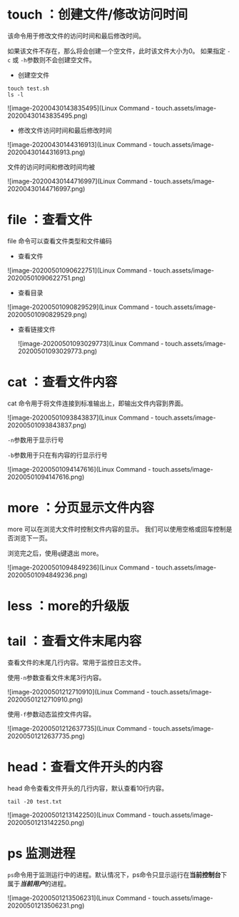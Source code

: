 # touch ：创建文件/修改访问时间

该命令用于修改文件的访问时间和最后修改时间。

如果该文件不存在，那么将会创建一个空文件，此时该文件大小为0。 如果指定 `-c` 或 `-h`参数则不会创建空文件。

- 创建空文件

```shell
touch test.sh
ls -l
```

![image-20200430143835495](Linux Command - touch.assets/image-20200430143835495.png)

- 修改文件访问时间和最后修改时间

![image-20200430144316913](Linux Command - touch.assets/image-20200430144316913.png)

文件的访问时间和修改时间均被

![image-20200430144716997](Linux Command - touch.assets/image-20200430144716997.png)





# file ：查看文件

file 命令可以查看文件类型和文件编码

- 查看文件

![image-20200501090622751](Linux Command - touch.assets/image-20200501090622751.png)

- 查看目录

![image-20200501090829529](Linux Command - touch.assets/image-20200501090829529.png)

- 查看链接文件

  ![image-20200501093029773](Linux Command - touch.assets/image-20200501093029773.png)

# cat ：查看文件内容

cat 命令用于将文件连接到标准输出上，即输出文件内容到界面。

![image-20200501093843837](Linux Command - touch.assets/image-20200501093843837.png)

`-n`参数用于显示行号

`-b`参数用于只在有内容的行显示行号

![image-20200501094147616](Linux Command - touch.assets/image-20200501094147616.png)



# more ：分页显示文件内容

more 可以在浏览大文件时控制文件内容的显示。 我们可以使用空格或回车控制是否浏览下一页。

浏览完之后，使用`q`键退出 more。

![image-20200501094849236](Linux Command - touch.assets/image-20200501094849236.png)

# less ：more的升级版





# tail ：查看文件末尾内容

查看文件的末尾几行内容。常用于监控日志文件。

使用`-n`参数查看文件末尾3行内容。

![image-20200501212710910](Linux Command - touch.assets/image-20200501212710910.png)

使用`-f`参数动态监控文件内容。

![image-20200501212637735](Linux Command - touch.assets/image-20200501212637735.png)



# head：查看文件开头的内容

head 命令查看文件开头的几行内容，默认查看10行内容。

```shell
tail -20 test.txt
```

![image-20200501213142250](Linux Command - touch.assets/image-20200501213142250.png)



# ps 监测进程

`ps`命令用于监测运行中的进程。默认情况下，ps命令只显示运行在**当前控制台**下属于***当前用户***的进程。

![image-20200501213506231](Linux Command - touch.assets/image-20200501213506231.png)



